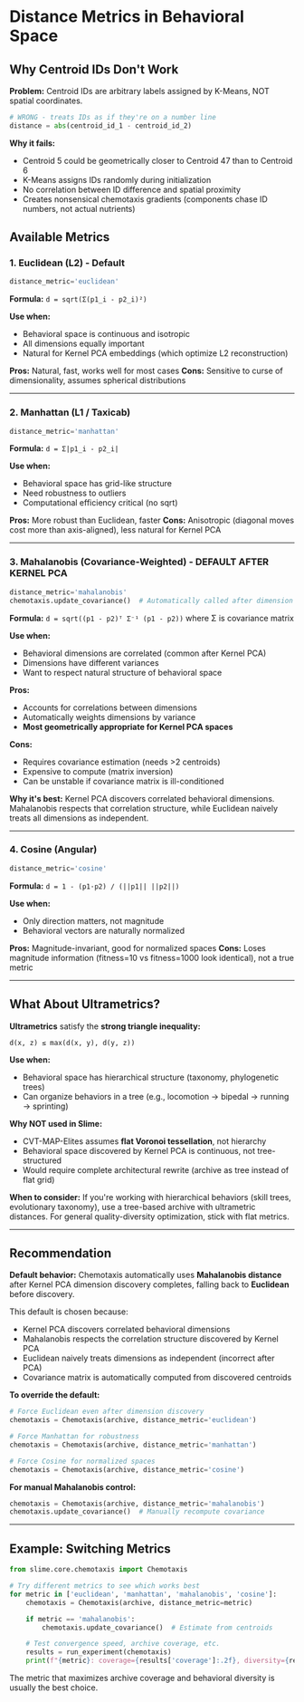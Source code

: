# Distance Metrics in Behavioral Space

## Why Centroid IDs Don't Work

**Problem:** Centroid IDs are arbitrary labels assigned by K-Means, NOT spatial coordinates.

```python
# WRONG - treats IDs as if they're on a number line
distance = abs(centroid_id_1 - centroid_id_2)
```

**Why it fails:**
- Centroid 5 could be geometrically closer to Centroid 47 than to Centroid 6
- K-Means assigns IDs randomly during initialization
- No correlation between ID difference and spatial proximity
- Creates nonsensical chemotaxis gradients (components chase ID numbers, not actual nutrients)

## Available Metrics

### 1. Euclidean (L2) - Default
```python
distance_metric='euclidean'
```

**Formula:** `d = sqrt(Σ(p1_i - p2_i)²)`

**Use when:**
- Behavioral space is continuous and isotropic
- All dimensions equally important
- Natural for Kernel PCA embeddings (which optimize L2 reconstruction)

**Pros:** Natural, fast, works well for most cases
**Cons:** Sensitive to curse of dimensionality, assumes spherical distributions

---

### 2. Manhattan (L1 / Taxicab)
```python
distance_metric='manhattan'
```

**Formula:** `d = Σ|p1_i - p2_i|`

**Use when:**
- Behavioral space has grid-like structure
- Need robustness to outliers
- Computational efficiency critical (no sqrt)

**Pros:** More robust than Euclidean, faster
**Cons:** Anisotropic (diagonal moves cost more than axis-aligned), less natural for Kernel PCA

---

### 3. Mahalanobis (Covariance-Weighted) - **DEFAULT AFTER KERNEL PCA**
```python
distance_metric='mahalanobis'
chemotaxis.update_covariance()  # Automatically called after dimension discovery
```

**Formula:** `d = sqrt((p1 - p2)ᵀ Σ⁻¹ (p1 - p2))` where Σ is covariance matrix

**Use when:**
- Behavioral dimensions are correlated (common after Kernel PCA)
- Dimensions have different variances
- Want to respect natural structure of behavioral space

**Pros:**
- Accounts for correlations between dimensions
- Automatically weights dimensions by variance
- **Most geometrically appropriate for Kernel PCA spaces**

**Cons:**
- Requires covariance estimation (needs >2 centroids)
- Expensive to compute (matrix inversion)
- Can be unstable if covariance matrix is ill-conditioned

**Why it's best:** Kernel PCA discovers correlated behavioral dimensions. Mahalanobis respects that correlation structure, while Euclidean naively treats all dimensions as independent.

---

### 4. Cosine (Angular)
```python
distance_metric='cosine'
```

**Formula:** `d = 1 - (p1·p2) / (||p1|| ||p2||)`

**Use when:**
- Only direction matters, not magnitude
- Behavioral vectors are naturally normalized

**Pros:** Magnitude-invariant, good for normalized spaces
**Cons:** Loses magnitude information (fitness=10 vs fitness=1000 look identical), not a true metric

---

## What About Ultrametrics?

**Ultrametrics** satisfy the **strong triangle inequality:**
```
d(x, z) ≤ max(d(x, y), d(y, z))
```

**Use when:**
- Behavioral space has hierarchical structure (taxonomy, phylogenetic trees)
- Can organize behaviors in a tree (e.g., locomotion → bipedal → running → sprinting)

**Why NOT used in Slime:**
- CVT-MAP-Elites assumes **flat Voronoi tessellation**, not hierarchy
- Behavioral space discovered by Kernel PCA is continuous, not tree-structured
- Would require complete architectural rewrite (archive as tree instead of flat grid)

**When to consider:** If you're working with hierarchical behaviors (skill trees, evolutionary taxonomy), use a tree-based archive with ultrametric distances. For general quality-diversity optimization, stick with flat metrics.

---

## Recommendation

**Default behavior:** Chemotaxis automatically uses **Mahalanobis distance** after Kernel PCA dimension discovery completes, falling back to **Euclidean** before discovery.

This default is chosen because:
- Kernel PCA discovers correlated behavioral dimensions
- Mahalanobis respects the correlation structure discovered by Kernel PCA
- Euclidean naively treats dimensions as independent (incorrect after PCA)
- Covariance matrix is automatically computed from discovered centroids

**To override the default:**
```python
# Force Euclidean even after dimension discovery
chemotaxis = Chemotaxis(archive, distance_metric='euclidean')

# Force Manhattan for robustness
chemotaxis = Chemotaxis(archive, distance_metric='manhattan')

# Force Cosine for normalized spaces
chemotaxis = Chemotaxis(archive, distance_metric='cosine')
```

**For manual Mahalanobis control:**
```python
chemotaxis = Chemotaxis(archive, distance_metric='mahalanobis')
chemotaxis.update_covariance()  # Manually recompute covariance
```

---

## Example: Switching Metrics

```python
from slime.core.chemotaxis import Chemotaxis

# Try different metrics to see which works best
for metric in ['euclidean', 'manhattan', 'mahalanobis', 'cosine']:
    chemotaxis = Chemotaxis(archive, distance_metric=metric)

    if metric == 'mahalanobis':
        chemotaxis.update_covariance()  # Estimate from centroids

    # Test convergence speed, archive coverage, etc.
    results = run_experiment(chemotaxis)
    print(f"{metric}: coverage={results['coverage']:.2f}, diversity={results['diversity']:.2f}")
```

The metric that maximizes archive coverage and behavioral diversity is usually the best choice.
